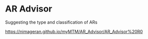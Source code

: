 # AR Advisor
Suggesting the type and classification of ARs

https://nimageran.github.io/myMTM/AR_Advisor/AR_Advisor%20R0
